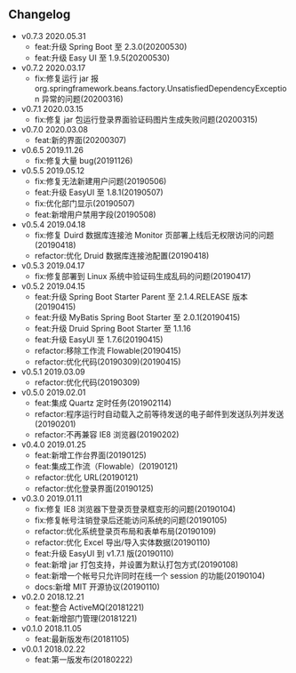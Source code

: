 
## Changelog
- v0.7.3 2020.05.31
  - feat:升级 Spring Boot 至 2.3.0(20200530)
  - feat:升级 Easy UI 至 1.9.5(20200530)
- v0.7.2 2020.03.17
  - fix:修复运行 jar 报 org.springframework.beans.factory.UnsatisfiedDependencyException 异常的问题(20200316)
- v0.7.1 2020.03.15
  - fix:修复 jar 包运行登录界面验证码图片生成失败问题(20200315)
- v0.7.0 2020.03.08
  - feat:新的界面(20200307)
- v0.6.5 2019.11.26
  - fix:修复大量 bug(20191126)
- v0.5.5 2019.05.12
  - fix:修复无法新建用户问题(20190506)
  - feat:升级 EasyUI 至 1.8.1(20190507)
  - fix:优化部门显示(20190507)
  - feat:新增用户禁用字段(20190508)
- v0.5.4 2019.04.18
  - fix:修复 Duird 数据库连接池 Monitor 页部署上线后无权限访问的问题(20190418)
  - refactor:优化 Druid 数据库连接池配置(20190418)
- v0.5.3 2019.04.17
  - fix:修复部署到 Linux 系统中验证码生成乱码的问题(20190417)
- v0.5.2 2019.04.15
  - feat:升级 Spring Boot Starter Parent 至 2.1.4.RELEASE 版本(20190415)
  - feat:升级 MyBatis Spring Boot Starter 至 2.0.1(20190415)
  - feat:升级 Druid Spring Boot Starter 至 1.1.16
  - feat:升级 EasyUI 至 1.7.6(20190415)
  - refactor:移除工作流 Flowable(20190415)
  - refactor:优化代码(20190309)(20190415)
- v0.5.1 2019.03.09
  - refactor:优化代码(20190309)
- v0.5.0 2019.02.01
  - feat:集成 Quartz 定时任务(201902114)
  - refactor:程序运行时自动载入之前等待发送的电子邮件到发送队列并发送(20190201)
  - refactor:不再兼容 IE8 浏览器(20190202)
- v0.4.0 2019.01.25
  - feat:新增工作台界面(20190125)
  - feat:集成工作流（Flowable）(20190121)
  - refactor:优化 URL(20190121)
  - refactor:优化登录界面(20190125)
- v0.3.0 2019.01.11
  - fix:修复 IE8 浏览器下登录页登录框变形的问题(20190104)
  - fix:修复帐号注销登录后还能访问系统的问题(20190105)
  - refactor:优化系统登录页布局和表单布局(20190109)
  - refactor:优化 Excel 导出/导入实体数据(20190110)
  - feat:升级 EasyUI 到 v1.7.1 版(20190110)
  - feat:新增 jar 打包支持，并设置为默认打包方式(20190108)
  - feat:新增一个帐号只允许同时在线一个 session 的功能(20190104)
  - docs:新增 MIT 开源协议(20190110)
- v0.2.0 2018.12.21
  - feat:整合 ActiveMQ(20181221)
  - feat:新增部门管理(20181221)
- v0.1.0 2018.11.05
  - feat:最新版发布(20181105)
- v0.0.1 2018.02.22
  - feat:第一版发布(20180222)